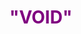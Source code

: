 <!DOCTYPE html>
<html>
<head>
<title>void begins
</title>
</head>
<body>
<h1 style="color:purple;background: linear-gradient (orange,white,green);padding:50 px;font-size:100 px;border:font-family:serif;">"VOID"</h1>
</body>
</html>

